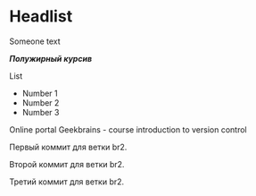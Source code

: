 # Headlist

Someone text

***Полужирный курсив***

List

* Number 1
* Number 2
* Number 3

Online portal Geekbrains - course introduction to version control

Первый коммит для ветки br2.

Второй коммит для ветки br2.

Третий коммит для ветки br2.